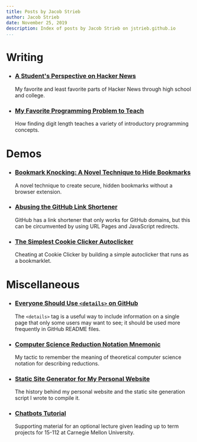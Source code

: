 ```yaml
---
title: Posts by Jacob Strieb
author: Jacob Strieb
date: November 25, 2019
description: Index of posts by Jacob Strieb on jstrieb.github.io
...
```


# Writing

- ### [A Student's Perspective on Hacker News](/posts/hn-thoughts/)

    My favorite and least favorite parts of Hacker News through high school and
    college.


- ### [My Favorite Programming Problem to Teach](/posts/digit-length/)

    How finding digit length teaches a variety of introductory programming
    concepts.


# Demos

- ### [Bookmark Knocking: A Novel Technique to Hide Bookmarks](/projects/hidden-bookmarks)

    A novel technique to create secure, hidden bookmarks without a browser
    extension.


- ### [Abusing the GitHub Link Shortener](/posts/git-io)

    GitHub has a link shortener that only works for GitHub domains, but this
    can be circumvented by using URL Pages and JavaScript redirects.


- ### [The Simplest Cookie Clicker Autoclicker](/posts/auto-cookie/)

    Cheating at Cookie Clicker by building a simple autoclicker that runs as a
    bookmarklet.


# Miscellaneous

- ### [Everyone Should Use `<details>` on GitHub](/posts/github-details)

    The `<details>` tag is a useful way to include information on a single page
    that only some users may want to see; it should be used more frequently in
    GitHub README files.


- ### [Computer Science Reduction Notation Mnemonic](/posts/reduction-notation/)

    My tactic to remember the meaning of theoretical computer science notation
    for describing reductions.


- ### [Static Site Generator for My Personal Website](/projects/personal-site/)

    The history behind my personal website and the static site generation
    script I wrote to compile it.


- ### [Chatbots Tutorial](/posts/chatbots/)

    Supporting material for an optional lecture given leading up to term
    projects for 15-112 at Carnegie Mellon University.

